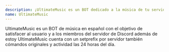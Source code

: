 ```yaml
---
description: ¡UltimateMusic es un BOT dedicado a la música de tu servidor!
name: UltimateMusic
---
```


UltimateMusic es un BOT de música en español con el objetivo de satisfacer al usuario y a los miembros del servidor de Discord además de estoy UltimateMusic cuenta con un setprefix por servidor también cómandos originales y actividad las 24 horas del día.
